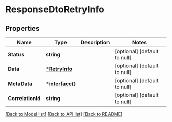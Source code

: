 # ResponseDtoRetryInfo

## Properties
Name | Type | Description | Notes
------------ | ------------- | ------------- | -------------
**Status** | **string** |  | [optional] [default to null]
**Data** | [***RetryInfo**](RetryInfo.md) |  | [optional] [default to null]
**MetaData** | [***interface{}**](interface{}.md) |  | [optional] [default to null]
**CorrelationId** | **string** |  | [optional] [default to null]

[[Back to Model list]](../README.md#documentation-for-models) [[Back to API list]](../README.md#documentation-for-api-endpoints) [[Back to README]](../README.md)

